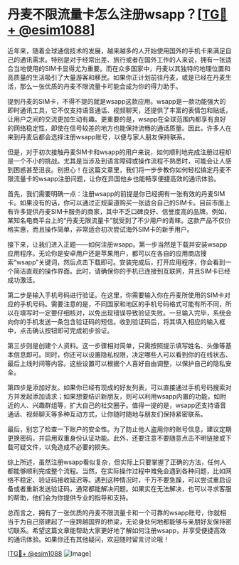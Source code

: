 # 丹麦不限流量卡怎么注册wsapp？[[TG💪+ @esim1088](https://t.me/s/esim1088)]

近年来，随着全球通信技术的发展，越来越多的人开始使用国外的手机卡来满足自己的通讯需求。特别是对于经常出差、旅行或者在国外工作的人来说，拥有一张适合当地使用的SIM卡显得尤为重要。而在众多国家中，丹麦以其独特的地理位置和高质量的生活吸引了大量游客和移民。如果你正计划前往丹麦，或是已经在丹麦生活，那么一张优质的丹麦不限流量卡可能会成为你的得力助手。

提到丹麦的SIM卡，不得不提的就是wsapp这款应用。wsapp是一款功能强大的即时通讯工具，它不仅支持语音通话、视频聊天，还提供了丰富的表情包和贴纸，让用户之间的交流更加生动有趣。更重要的是，wsapp在全球范围内都享有良好的网络稳定性，即使在信号较差的地方也能保持流畅的通话质量。因此，许多人在来到丹麦后都会选择注册wsapp账号，以便与家人朋友保持联系。

但是，对于初次接触丹麦SIM卡和wsapp的用户来说，如何顺利地完成注册过程却是一个不小的挑战。尤其是当涉及到语言障碍或操作流程不熟悉时，可能会让人感到困惑甚至沮丧。别担心！在这篇文章里，我们将一步步教你如何轻松搞定丹麦不限流量卡的wsapp注册问题，让你在异国他乡也能畅享便捷高效的通讯体验。

首先，我们需要明确一点：注册wsapp的前提是你已经拥有一张有效的丹麦SIM卡。如果没有的话，你可以通过正规渠道购买一张适合自己的SIM卡。目前市面上有许多提供丹麦SIM卡服务的商家，其中不乏口碑良好、信誉度高的品牌。例如，某知名电商平台上的“丹麦无限流量卡”就受到了不少用户的青睐。这款产品不仅价格实惠，而且操作简单，非常适合初次尝试海外SIM卡的新手用户。

接下来，让我们进入正题——如何注册wsapp。第一步当然是下载并安装wsapp应用程序。无论你是安卓用户还是苹果用户，都可以在各自的应用商店搜索“wsapp”关键词，然后点击下载即可。安装完成后，打开应用程序，你会看到一个简洁直观的操作界面。此时，请确保你的手机已连接到互联网，并且SIM卡已经成功激活。

第二步是输入手机号码进行验证。在这里，你需要输入你在丹麦所使用的SIM卡对应的手机号码。需要注意的是，不同国家和地区的手机号码格式可能有所不同，所以在填写时一定要仔细核对，以免出现错误导致验证失败。一旦输入完毕，系统会向你的手机发送一条包含验证码的短信。收到验证码后，将其填入相应的输入框中，点击确认按钮即可完成初步验证。

第三步则是创建个人资料。这一步骤相对简单，只需按照提示填写姓名、头像等基本信息即可。同时，你还可以设置隐私权限，决定哪些人可以看到你的在线状态、最后上线时间等内容。这些设置可以根据个人喜好自由调整，以保护自己的隐私安全。

第四步是添加好友。如果你已经有现成的好友列表，可以直接通过手机号码搜索对方并发起添加请求；如果想要结识新朋友，则可以利用wsapp内置的功能，如附近的人、兴趣群组等，扩大自己的社交圈子。值得一提的是，wsapp还支持语音通话、视频聊天等多种互动方式，让你随时随地与朋友们保持紧密联系。

最后，别忘了检查一下账户的安全性。为了防止他人盗用你的账号信息，建议定期更换密码，并启用双重身份认证功能。此外，还要注意不要随意点击不明链接或下载可疑文件，以免造成不必要的损失。

综上所述，虽然注册wsapp看似复杂，但实际上只要掌握了正确的方法，任何人都能够顺利完成整个流程。当然，在实际操作过程中难免会遇到各种问题，比如网络不稳定、验证码接收延迟等。遇到这种情况时，千万不要急躁，可以尝试重启设备或者重新发送验证码，通常都能解决问题。如果实在无法解决，也可以寻求客服的帮助，他们会为你提供专业的指导和支持。

总而言之，拥有了一张优质的丹麦不限流量卡和一个可靠的wsapp账号，你就相当于为自己搭建起了一座跨越国界的桥梁，无论身处何地都能够与亲朋好友保持密切联系。希望这篇文章能帮助大家更好地了解如何注册wsapp，并享受便捷高效的通讯体验。如果你还有其他疑问，欢迎随时留言讨论哦！

[[TG💪+ @esim1088](https://t.me/s/esim1088) ![Image](https://i.postimg.cc/4NQfJmqS/Snipaste-2025-05-13-00-14-12.png)]